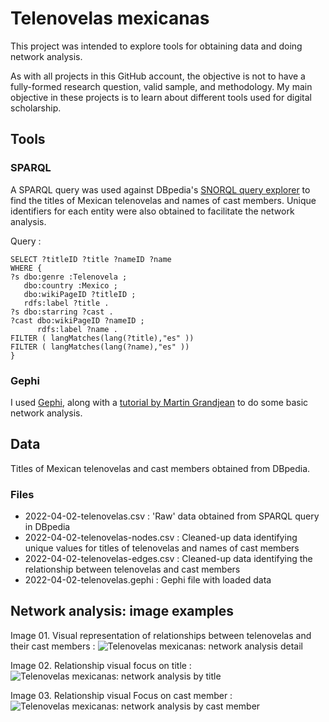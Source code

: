 # Telenovelas mexicanas  
This project was intended to explore tools for obtaining data and doing network analysis.

As with all projects in this GitHub account, the objective is not to have a fully-formed research question, valid sample, and methodology. My main objective in these projects is to learn about different tools used for digital scholarship.  
## Tools  
### SPARQL  
A SPARQL query was used against DBpedia's [SNORQL query explorer](https://dbpedia.org/snorql/) to find the titles of Mexican telenovelas and names of cast members. Unique identifiers for each entity were also obtained to facilitate the network analysis.

Query :  
```
SELECT ?titleID ?title ?nameID ?name
WHERE {
?s dbo:genre :Telenovela ;
   dbo:country :Mexico ;
   dbo:wikiPageID ?titleID ;
   rdfs:label ?title .
?s dbo:starring ?cast .
?cast dbo:wikiPageID ?nameID ;
      rdfs:label ?name .
FILTER ( langMatches(lang(?title),"es" ))
FILTER ( langMatches(lang(?name),"es" ))
}
```
### Gephi
I used [Gephi](https://gephi.org/), along with a [tutorial by Martin Grandjean](http://www.martingrandjean.ch/gephi-introduction/) to do some basic network analysis.
## Data
Titles of Mexican telenovelas and cast members obtained from DBpedia.  
### Files  
- 2022-04-02-telenovelas.csv : 'Raw' data obtained from SPARQL query in DBpedia
- 2022-04-02-telenovelas-nodes.csv : Cleaned-up data identifying unique values for titles of telenovelas and names of cast members
- 2022-04-02-telenovelas-edges.csv : Cleaned-up data identifying the relationship between telenovelas and cast members
- 2022-04-02-telenovelas.gephi : Gephi file with loaded data  
## Network analysis: image examples
Image 01. Visual representation of relationships between telenovelas and their cast members :
![Telenovelas mexicanas: network analysis detail](https://user-images.githubusercontent.com/102780927/161389993-27da594f-9257-45f8-9c48-55a49ff512f9.png)

Image 02. Relationship visual focus on title :
![Telenovelas mexicanas: network analysis by title](https://user-images.githubusercontent.com/102780927/161389994-a86f10f6-fc13-44d6-aa84-daa920ebf30d.png)

Image 03. Relationship visual Focus on cast member :
![Telenovelas mexicanas: network analysis by cast member](https://user-images.githubusercontent.com/102780927/161389995-eed10e5f-6645-491a-8cc8-e96d6f118a65.png)
